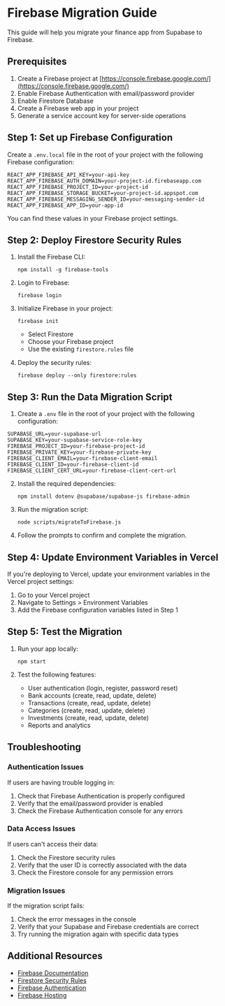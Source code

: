 # Firebase Migration Guide

This guide will help you migrate your finance app from Supabase to Firebase.

## Prerequisites

1. Create a Firebase project at [https://console.firebase.google.com/](https://console.firebase.google.com/)
2. Enable Firebase Authentication with email/password provider
3. Enable Firestore Database
4. Create a Firebase web app in your project
5. Generate a service account key for server-side operations

## Step 1: Set up Firebase Configuration

Create a `.env.local` file in the root of your project with the following Firebase configuration:

```
REACT_APP_FIREBASE_API_KEY=your-api-key
REACT_APP_FIREBASE_AUTH_DOMAIN=your-project-id.firebaseapp.com
REACT_APP_FIREBASE_PROJECT_ID=your-project-id
REACT_APP_FIREBASE_STORAGE_BUCKET=your-project-id.appspot.com
REACT_APP_FIREBASE_MESSAGING_SENDER_ID=your-messaging-sender-id
REACT_APP_FIREBASE_APP_ID=your-app-id
```

You can find these values in your Firebase project settings.

## Step 2: Deploy Firestore Security Rules

1. Install the Firebase CLI:
   ```
   npm install -g firebase-tools
   ```

2. Login to Firebase:
   ```
   firebase login
   ```

3. Initialize Firebase in your project:
   ```
   firebase init
   ```
   - Select Firestore
   - Choose your Firebase project
   - Use the existing `firestore.rules` file

4. Deploy the security rules:
   ```
   firebase deploy --only firestore:rules
   ```

## Step 3: Run the Data Migration Script

1. Create a `.env` file in the root of your project with the following configuration:

```
SUPABASE_URL=your-supabase-url
SUPABASE_KEY=your-supabase-service-role-key
FIREBASE_PROJECT_ID=your-firebase-project-id
FIREBASE_PRIVATE_KEY=your-firebase-private-key
FIREBASE_CLIENT_EMAIL=your-firebase-client-email
FIREBASE_CLIENT_ID=your-firebase-client-id
FIREBASE_CLIENT_CERT_URL=your-firebase-client-cert-url
```

2. Install the required dependencies:
   ```
   npm install dotenv @supabase/supabase-js firebase-admin
   ```

3. Run the migration script:
   ```
   node scripts/migrateToFirebase.js
   ```

4. Follow the prompts to confirm and complete the migration.

## Step 4: Update Environment Variables in Vercel

If you're deploying to Vercel, update your environment variables in the Vercel project settings:

1. Go to your Vercel project
2. Navigate to Settings > Environment Variables
3. Add the Firebase configuration variables listed in Step 1

## Step 5: Test the Migration

1. Run your app locally:
   ```
   npm start
   ```

2. Test the following features:
   - User authentication (login, register, password reset)
   - Bank accounts (create, read, update, delete)
   - Transactions (create, read, update, delete)
   - Categories (create, read, update, delete)
   - Investments (create, read, update, delete)
   - Reports and analytics

## Troubleshooting

### Authentication Issues

If users are having trouble logging in:

1. Check that Firebase Authentication is properly configured
2. Verify that the email/password provider is enabled
3. Check the Firebase Authentication console for any errors

### Data Access Issues

If users can't access their data:

1. Check the Firestore security rules
2. Verify that the user ID is correctly associated with the data
3. Check the Firestore console for any permission errors

### Migration Issues

If the migration script fails:

1. Check the error messages in the console
2. Verify that your Supabase and Firebase credentials are correct
3. Try running the migration again with specific data types

## Additional Resources

- [Firebase Documentation](https://firebase.google.com/docs)
- [Firestore Security Rules](https://firebase.google.com/docs/firestore/security/get-started)
- [Firebase Authentication](https://firebase.google.com/docs/auth)
- [Firebase Hosting](https://firebase.google.com/docs/hosting)
